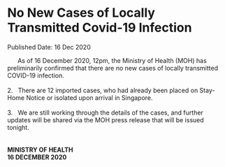 <html>
    <meta http-equiv="Content-Type" content="text/html; charset=utf-8"/>
    <meta charset="utf-8"/>
    <title>No New Cases of Locally Transmitted Covid-19 Infection</title>
    <body><h1>No New Cases of Locally Transmitted Covid-19 Infection</h1>
    <p>Published Date: 16 Dec 2020</p> &nbsp; &nbsp; &nbsp; As of 16 December 2020, 12pm, the Ministry of Health (MOH) has preliminarily confirmed that there are no new cases of locally transmitted COVID-19 infection.&nbsp;<br><br>2.&nbsp; &nbsp;There are 12 imported cases, who had already been placed on Stay-Home Notice or isolated upon arrival in Singapore.&nbsp;<br><br>3.&nbsp; &nbsp;We are still working through the details of the cases, and further updates will be shared via the MOH press release that will be issued tonight.&nbsp;<br><br><br><strong>MINISTRY OF HEALTH<br>16 DECEMBER 2020</strong><br><div><br></div></body>
</html>